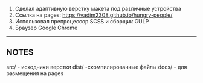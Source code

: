 
1. Сделал адаптивную верстку макета под различные устройства
2. Ссылка на pages: https://vadim2308.github.io/hungry-people/
3. Использовал препроцессор SCSS и сборщик GULP
4. Браузер Google Chrome
---
NOTES
---
src/ - исходники верстки
dist/ -скомпилированные файлы
docs/ - для размещения на pages
